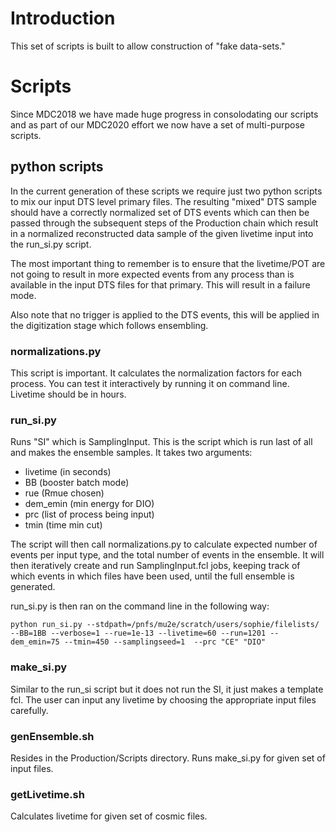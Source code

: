# Introduction

This set of scripts is built to allow construction of "fake data-sets."

# Scripts

Since MDC2018 we have made huge progress in consolodating our scripts and as part of our MDC2020 effort we now have a set of multi-purpose scripts.

## python scripts

In the current generation of these scripts we require just two python scripts to mix our input DTS level primary files. The resulting "mixed" DTS sample should have a correctly normalized set of DTS events which can then be passed through the subsequent steps of the Production chain which result in a normalized reconstructed data sample of the given livetime input into the run_si.py script.

The most important thing to remember is to ensure that the livetime/POT are not going to result in more expected events from any process than is available in the input DTS files for that primary. This will result in a failure mode.

Also note that no trigger is applied to the DTS events, this will be applied in the digitization stage which follows ensembling.

### normalizations.py

This script is important. It calculates the normalization factors for each process. You can test it interactively by running it on command line. Livetime should be in hours.

### run_si.py

Runs "SI" which is SamplingInput. This is the script which is run last of all and makes the ensemble samples. It takes two arguments: 

* livetime (in seconds)
* BB (booster batch mode)
* rue (Rmue chosen)
* dem_emin (min energy for DIO)
* prc (list of process being input)
* tmin (time min cut)

The script will then call normalizations.py to calculate expected number of events per input type, and the total number of events in the ensemble. It will then iteratively create and run SamplingInput.fcl jobs, keeping track of which events in which files have been used, until the full ensemble is generated.

run_si.py is then ran on the command line in the following way: 

```
python run_si.py --stdpath=/pnfs/mu2e/scratch/users/sophie/filelists/ --BB=1BB --verbose=1 --rue=1e-13 --livetime=60 --run=1201 --dem_emin=75 --tmin=450 --samplingseed=1  --prc "CE" "DIO"
```

### make_si.py

Similar to the run_si script but it does not run the SI, it just makes a template fcl. The user can input any livetime by choosing the appropriate input files carefully.

### genEnsemble.sh

Resides in the Production/Scripts directory. Runs make_si.py for given set of input files.

### getLivetime.sh

Calculates livetime for given set of cosmic files.
